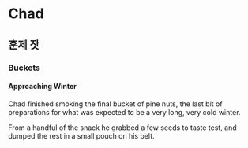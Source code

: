 # Chad

## 훈제 잣

### Buckets

#### Approaching Winter

Chad finished smoking the final bucket of pine nuts, the last bit of preparations for what was expected to be a very long, very cold winter. 

From a handful of the snack he grabbed a few seeds to taste test, and dumped the rest in a small pouch on his belt. 



